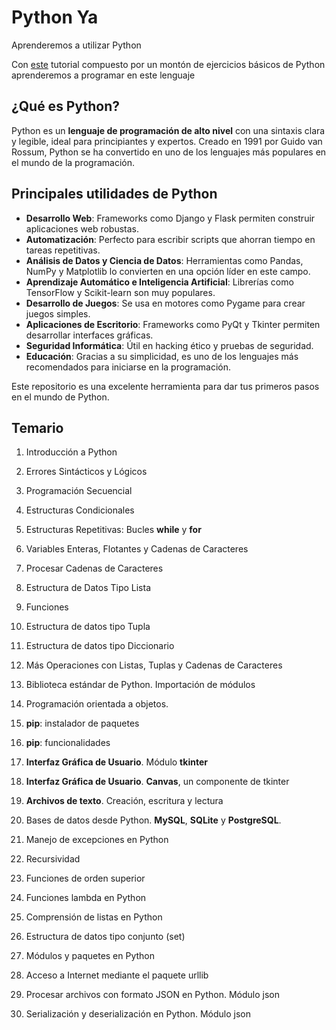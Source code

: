 # Python Ya

Aprenderemos a utilizar Python

Con [este](https://www.tutorialesprogramacionya.com/pythonya/index.php?inicio=0) tutorial compuesto por un montón de ejercicios básicos de Python aprenderemos a programar en este lenguaje

## ¿Qué es Python?

Python es un **lenguaje de programación de alto nivel** con una sintaxis clara y legible, ideal para principiantes y expertos. Creado en 1991 por Guido van Rossum, Python se ha convertido en uno de los lenguajes más populares en el mundo de la programación.

## Principales utilidades de Python

- **Desarrollo Web**: Frameworks como Django y Flask permiten construir aplicaciones web robustas.
- **Automatización**: Perfecto para escribir scripts que ahorran tiempo en tareas repetitivas.
- **Análisis de Datos y Ciencia de Datos**: Herramientas como Pandas, NumPy y Matplotlib lo convierten en una opción líder en este campo.
- **Aprendizaje Automático e Inteligencia Artificial**: Librerías como TensorFlow y Scikit-learn son muy populares.
- **Desarrollo de Juegos**: Se usa en motores como Pygame para crear juegos simples.
- **Aplicaciones de Escritorio**: Frameworks como PyQt y Tkinter permiten desarrollar interfaces gráficas.
- **Seguridad Informática**: Útil en hacking ético y pruebas de seguridad.
- **Educación**: Gracias a su simplicidad, es uno de los lenguajes más recomendados para iniciarse en la programación.

Este repositorio es una excelente herramienta para dar tus primeros pasos en el mundo de Python.

## Temario

1. Introducción a Python

2. Errores Sintácticos y Lógicos

3. Programación Secuencial

4. Estructuras Condicionales

5. Estructuras Repetitivas: Bucles **while** y **for**

6. Variables Enteras, Flotantes y Cadenas de Caracteres

7. Procesar Cadenas de Caracteres

8. Estructura de Datos Tipo Lista

9. Funciones

10. Estructura de datos tipo Tupla

11. Estructura de datos tipo Diccionario

12. Más Operaciones con Listas, Tuplas y Cadenas de Caracteres

13. Biblioteca estándar de Python. Importación de módulos

14. Programación orientada a objetos.

15. **pip**: instalador de paquetes

16. **pip**: funcionalidades

17. **Interfaz Gráfica de Usuario**. Módulo **tkinter**

18. **Interfaz Gráfica de Usuario**. **Canvas**, un componente de tkinter

19. **Archivos de texto**. Creación, escritura y lectura

20. Bases de datos desde Python. **MySQL**, **SQLite** y **PostgreSQL**.

21. Manejo de excepciones en Python

22. Recursividad

23. Funciones de orden superior

24. Funciones lambda en Python

25. Comprensión de listas en Python

26. Estructura de datos tipo conjunto (set)

27. Módulos y paquetes en Python

28. Acceso a Internet mediante el paquete urllib

29. Procesar archivos con formato JSON en Python. Módulo json

30. Serialización y deserialización en Python. Módulo json
